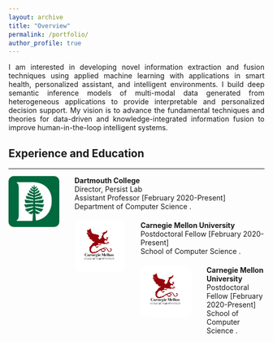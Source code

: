 ```yaml
---
layout: archive
title: "Overview"
permalink: /portfolio/
author_profile: true
---
```


<p align="justify">
I am interested in developing novel information extraction and fusion techniques using applied machine learning with applications in 
  smart health, personalized assistant, and intelligent environments. I build deep semantic inference models of multi-modal data generated 
  from heterogeneous applications to provide interpretable and personalized decision support. My vision is to advance the fundamental techniques and theories for data-driven and knowledge-integrated information fusion to improve human-in-the-loop intelligent systems.
</p> 

## Experience and Education

---

<div style="text-align: left">
	<img src='/images/logos/Dartmouth_Logo.png' alt='Image not Loading'
	style='width: 100px; height:100px; float: left;margin-right: 30px; margin-bottom:30px; border: 10px; border-radius: 10px;'>
	<div style="text-align: left">
		<span> <b> Dartmouth College </b> </span><br/>
	  	<span> Director, Persist Lab </span> <br/>
	  	<span> Assistant Professor [February 2020-Present] </span><br/>
		<span> Department of <a href="https://web.cs.dartmouth.edu/" style="text-decoration: none"> Computer Science </a>.</span><br/>
	</div>
</div>

<div style="text-align: left; margin-top:20px">
	<img src='/images/logos/cmu_logo.png' alt='Image not Loading'
	style='width: 100px; height:100px; float: left;margin-right: 30px; margin-bottom:30px; border: 10px; border-radius: 10px;'>
	<div style="text-align: left">
		<span> <b> Carnegie Mellon University </b> </span><br/>
	  	<span> Postdoctoral Fellow [February 2020-Present] </span><br/>
	  	<span> School of <a href="https://www.cs.cmu.edu/" style="text-decoration: none"> Computer Science </a>.</span><br/>
	</div>
</div>


<div style="text-align: left; margin-top:20px">
	<img src='/images/logos/cmu_logo.png' alt='Image not Loading'
	style='width: 100px; height:100px; float: left;margin-right: 30px; margin-bottom:30px; border: 10px; border-radius: 10px;'>
	<div style="text-align: left">
		<span> <b> Carnegie Mellon University </b> </span><br/>
	  	<span> Postdoctoral Fellow [February 2020-Present] </span><br/>
	  	<span> School of <a href="https://www.cs.cmu.edu/" style="text-decoration: none"> Computer Science </a>.</span><br/>
	</div>
</div>
